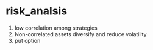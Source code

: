 # risk_analsis
1. low correlation among strategies
2. Non-correlated assets diversify and reduce volatility
3. put option 
